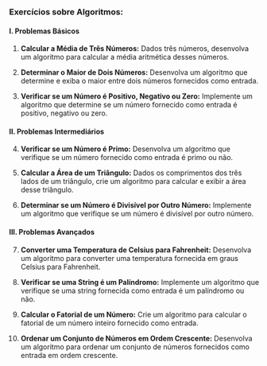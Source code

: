 ### Exercícios sobre Algoritmos:

#### I. Problemas Básicos
1. **Calcular a Média de Três Números:**
   Dados três números, desenvolva um algoritmo para calcular a média aritmética desses números.

2. **Determinar o Maior de Dois Números:**
   Desenvolva um algoritmo que determine e exiba o maior entre dois números fornecidos como entrada.

3. **Verificar se um Número é Positivo, Negativo ou Zero:**
   Implemente um algoritmo que determine se um número fornecido como entrada é positivo, negativo ou zero.

#### II. Problemas Intermediários
4. **Verificar se um Número é Primo:**
   Desenvolva um algoritmo que verifique se um número fornecido como entrada é primo ou não.

5. **Calcular a Área de um Triângulo:**
   Dados os comprimentos dos três lados de um triângulo, crie um algoritmo para calcular e exibir a área desse triângulo.

6. **Determinar se um Número é Divisível por Outro Número:**
   Implemente um algoritmo que verifique se um número é divisível por outro número.

#### III. Problemas Avançados
7. **Converter uma Temperatura de Celsius para Fahrenheit:**
   Desenvolva um algoritmo para converter uma temperatura fornecida em graus Celsius para Fahrenheit.

8. **Verificar se uma String é um Palíndromo:**
   Implemente um algoritmo que verifique se uma string fornecida como entrada é um palíndromo ou não.

9. **Calcular o Fatorial de um Número:**
   Crie um algoritmo para calcular o fatorial de um número inteiro fornecido como entrada.

10. **Ordenar um Conjunto de Números em Ordem Crescente:**
    Desenvolva um algoritmo para ordenar um conjunto de números fornecidos como entrada em ordem crescente.
